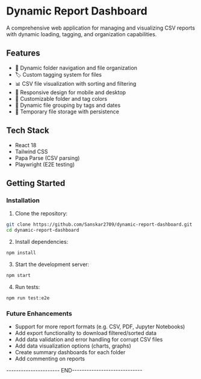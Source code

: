 # Dynamic Report Dashboard

A comprehensive web application for managing and visualizing CSV reports with dynamic loading, tagging, and organization capabilities.

## Features

- 📁 Dynamic folder navigation and file organization
- 🏷️ Custom tagging system for files
- 📊 CSV file visualization with sorting and filtering
- 📱 Responsive design for mobile and desktop
- 🎨 Customizable folder and tag colors
- 🔄 Dynamic file grouping by tags and dates
- 💾 Temporary file storage with persistence

## Tech Stack

- React 18
- Tailwind CSS
- Papa Parse (CSV parsing)
- Playwright (E2E testing)

## Getting Started

### Installation

1. Clone the repository:

```bash
git clone https://github.com/Sanskar2709/dynamic-report-dashboard.git
cd dynamic-report-dashboard
```

2. Install dependencies:

```bash
npm install
```

3. Start the development server:

```bash
npm start
```

4. Run tests:

```bash
npm run test:e2e
```

### Future Enhancements

- Support for more report formats (e.g. CSV, PDF, Jupyter Notebooks)
- Add export functionality to download filtered/sorted data
- Add data validation and error handling for corrupt CSV files
- Add data visualization options (charts, graphs)
- Create summary dashboards for each folder
- Add commenting on reports

---------------------- END-----------------------------
